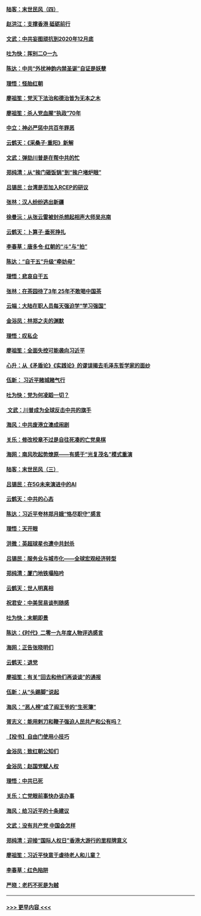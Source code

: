 #### [陆客：末世民风（四）](../pages/nsc993/n11749203.md?t=12272211) 
#### [赵洪江：支撑香港 砥砺前行](../pages/nsc993/n11748482.md?t=12272211) 
#### [文武：中共妄图顽抗到2020年12月底](../pages/nsc993/n11748446.md?t=12272211) 
#### [吐为快：挥别二O一九](../pages/nsc993/n11748411.md?t=12272211) 
#### [陈达：中共“外扰神韵内禁圣诞”自证是妖孽](../pages/nsc993/n11748226.md?t=12272211) 
#### [理悟：怪胎红朝](../pages/nsc993/n11748206.md?t=12272211) 
#### [廖祖笙：党天下法治和德治皆为无本之木](../pages/nsc993/n11748135.md?t=12272211) 
#### [廖祖笙：杀人党血腥“执政”70年](../pages/nsc993/n11745144.md?t=12272211) 
#### [中立：神必严惩中共百年罪恶](../pages/nsc993/n11744970.md?t=12272211) 
#### [云鹤天：《采桑子‧重阳》新解](../pages/nsc993/n11744948.md?t=12272211) 
#### [文武：弹劾川普是在帮中共的忙](../pages/nsc993/n11744758.md?t=12272211) 
#### [郑纯清：从“挨门砸饭锅”到“挨户堵炉眼”](../pages/nsc993/n11744745.md?t=12272211) 
#### [吕锡民：台湾是否加入RCEP的研议](../pages/nsc993/n11744701.md?t=12272211) 
#### [张林：汉人纷纷逃出新疆](../pages/nsc993/n11743530.md?t=12272211) 
#### [徐曼沅：从张云雷被封杀想起相声大师吴兆南](../pages/nsc993/n11741816.md?t=12272211) 
#### [云鹤天：卜算子‧垂死挣扎](../pages/nsc993/n11739956.md?t=12272211) 
#### [李春草：唐多令‧红朝的“斗”与“拍”](../pages/nsc993/n11739830.md?t=12272211) 
#### [陈达：“自干五”升级“牵妨母”](../pages/nsc993/n11739724.md?t=12272211) 
#### [理悟：悲哀自干五](../pages/nsc993/n11739547.md?t=12272211) 
#### [张林：在茶园待了3年 25年不敢喝中国茶](../pages/nsc993/n11739240.md?t=12272211) 
#### [云端：大陆在职人员每天强迫学“学习强国”](../pages/nsc993/n11738735.md?t=12272211) 
#### [金浴凤：林郑之夫的渊默](../pages/nsc993/n11737735.md?t=12272211) 
#### [理悟：叹私企](../pages/nsc993/n11737715.md?t=12272211) 
#### [廖祖笙：全面失控可能袭向习近平](../pages/nsc993/n11737704.md?t=12272211) 
#### [心升：从《矛盾论》《实践论》的谬误揭去毛泽东哲学家的面纱](../pages/nsc993/n11736962.md?t=12272211) 
#### [伍新： 习近平赌城赌气行](../pages/nsc993/n11736929.md?t=12272211) 
#### [吐为快：党为何凌蹈一切？](../pages/nsc993/n11736915.md?t=12272211) 
#### [ 文武：川普成为全球反击中共的旗手](../pages/nsc993/n11736882.md?t=12272211) 
#### [海风：中共废港立澳成闹剧](../pages/nsc993/n11735857.md?t=12272211) 
#### [关乐：修改校章不过是自往死凑的亡党臭棋](../pages/nsc993/n11735097.md?t=12272211) 
#### [海网：南风吹起势燎原——有感于“光复茂名”模式重演](../pages/nsc993/n11732308.md?t=12272211) 
#### [陆客：末世民风（三）](../pages/nsc993/n11732211.md?t=12272211) 
#### [吕锡民：在5G未来演进中的AI](../pages/nsc993/n11730010.md?t=12272211) 
#### [云鹤天：中共的心态](../pages/nsc993/n11729906.md?t=12272211) 
#### [陈达：习近平夸林郑月娥“恪尽职守”感言](../pages/nsc993/n11729881.md?t=12272211) 
#### [理悟：天开眼](../pages/nsc993/n11729699.md?t=12272211) 
#### [洪微：英超球星也遭中共封杀](../pages/nsc993/n11727243.md?t=12272211) 
#### [吕锡民：服务业与城市化——全球宏观经济转型](../pages/nsc993/n11725845.md?t=12272211) 
#### [郑纯清：厦门地铁塌陷吟](../pages/nsc993/n11725813.md?t=12272211) 
#### [云鹤天：世人明真相](../pages/nsc993/n11725621.md?t=12272211) 
#### [祝君安：中美贸易谈判随感](../pages/nsc993/n11725609.md?t=12272211) 
#### [吐为快：末朝即景](../pages/nsc993/n11723365.md?t=12272211) 
#### [陈达：《时代》二零一九年度人物评选感言](../pages/nsc993/n11723337.md?t=12272211) 
#### [海网：正告张晓明们](../pages/nsc993/n11723228.md?t=12272211) 
#### [云鹤天：退党](../pages/nsc993/n11723056.md?t=12272211) 
#### [廖祖笙：有关“回去和他们再谈谈”的通报](../pages/nsc993/n11722442.md?t=12272211) 
#### [伍新：从“头踢脚”说起](../pages/nsc993/n11722429.md?t=12272211) 
#### [海风：“恶人榜”成了阎王爷的“生死簿”](../pages/nsc993/n11722272.md?t=12272211) 
#### [胥志义：能用剌刀和鞭子强迫人民共产和公有吗？](../pages/nsc993/n11720569.md?t=12272211) 
#### [【投书】自由门使用小技巧](../pages/nsc993/n11720180.md?t=12272211) 
#### [金浴凤：致红朝公知们](../pages/nsc993/n11720563.md?t=12272211) 
#### [金浴凤：赵国党赋人权](../pages/nsc993/n11720533.md?t=12272211) 
#### [理悟：中共已死](../pages/nsc993/n11720233.md?t=12272211) 
#### [关乐：亡党眼前事快办该办事](../pages/nsc993/n11719160.md?t=12272211) 
#### [海风：给习近平的十条建议](../pages/nsc993/n11717616.md?t=12272211) 
#### [文武：没有共产党 中国会怎样](../pages/nsc993/n11717584.md?t=12272211) 
#### [郑纯清：迎接“国际人权日”香港大游行的里程牌意义](../pages/nsc993/n11717417.md?t=12272211) 
#### [廖祖笙：习近平快意于虐待老人和儿童？](../pages/nsc993/n11715313.md?t=12272211) 
#### [李春草：红色陷阱](../pages/nsc993/n11715029.md?t=12272211) 
#### [严晓：老朽不死是为贼](../pages/nsc993/n11712910.md?t=12272211) 

----
#### [ >>> 更早内容 <<< ](../indexes/nsc993-earlier.md)
